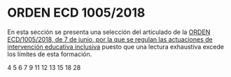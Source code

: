 # ORDEN ECD 1005/2018

En esta sección se presenta una selección del articulado de la [ORDEN ECD/1005/2018, de 7 de junio, por la que se regulan las actuaciones de intervención educativa inclusiva](https://goo.gl/341dCP) puesto que una lectura exhaustiva excede los límites de esta formación.





4 5 6 7 9 11 12 13 15 18 28